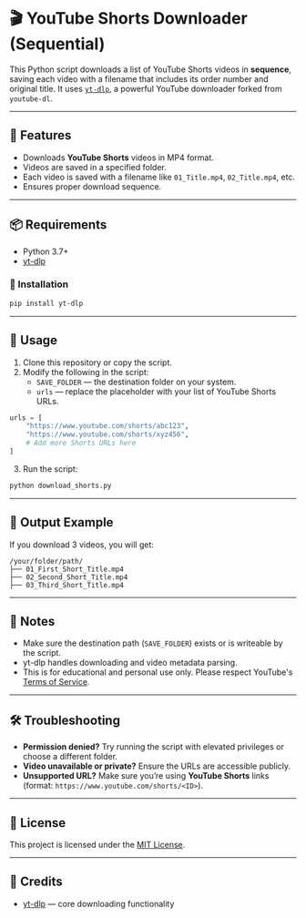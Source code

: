 
# 🎬 YouTube Shorts Downloader (Sequential)

This Python script downloads a list of YouTube Shorts videos in **sequence**, saving each video with a filename that includes its order number and original title. It uses [`yt-dlp`](https://github.com/yt-dlp/yt-dlp), a powerful YouTube downloader forked from `youtube-dl`.

---

## 📁 Features

- Downloads **YouTube Shorts** videos in MP4 format.
- Videos are saved in a specified folder.
- Each video is saved with a filename like `01_Title.mp4`, `02_Title.mp4`, etc.
- Ensures proper download sequence.

---

## 📦 Requirements

- Python 3.7+
- [yt-dlp](https://github.com/yt-dlp/yt-dlp)

### 🔧 Installation

```bash
pip install yt-dlp
```

---

## 🧠 Usage

1. Clone this repository or copy the script.
2. Modify the following in the script:
   - `SAVE_FOLDER` — the destination folder on your system.
   - `urls` — replace the placeholder with your list of YouTube Shorts URLs.

```python
urls = [
    "https://www.youtube.com/shorts/abc123",
    "https://www.youtube.com/shorts/xyz456",
    # Add more Shorts URLs here
]
```

3. Run the script:

```bash
python download_shorts.py
```

---

## 📂 Output Example

If you download 3 videos, you will get:

```
/your/folder/path/
├── 01_First_Short_Title.mp4
├── 02_Second_Short_Title.mp4
├── 03_Third_Short_Title.mp4
```

---

## 🚨 Notes

- Make sure the destination path (`SAVE_FOLDER`) exists or is writeable by the script.
- yt-dlp handles downloading and video metadata parsing.
- This is for educational and personal use only. Please respect YouTube's [Terms of Service](https://www.youtube.com/t/terms).

---

## 🛠️ Troubleshooting

- **Permission denied?** Try running the script with elevated privileges or choose a different folder.
- **Video unavailable or private?** Ensure the URLs are accessible publicly.
- **Unsupported URL?** Make sure you’re using **YouTube Shorts** links (format: `https://www.youtube.com/shorts/<ID>`).

---

## 📃 License

This project is licensed under the [MIT License](LICENSE).

---

## 🙌 Credits

- [yt-dlp](https://github.com/yt-dlp/yt-dlp) — core downloading functionality

